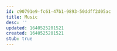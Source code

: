 ```yaml
---
id: c90791e9-fc61-47b1-9893-50ddff2d05ac
title: Music
desc: ''
updated: 1640525201521
created: 1640525201521
stub: true
---
```


